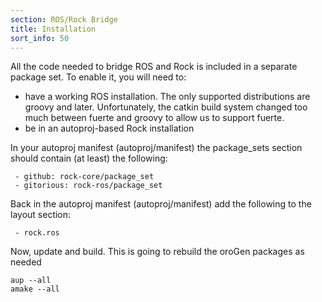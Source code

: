 ```yaml
---
section: ROS/Rock Bridge
title: Installation
sort_info: 50
---
```


All the code needed to bridge ROS and Rock is included in a separate package
set. To enable it, you will need to:

 - have a working ROS installation. The only supported distributions are
   groovy and later. Unfortunately, the catkin build system changed too much
   between fuerte and groovy to allow us to support fuerte.
 - be in an autoproj-based Rock installation

In your autoproj manifest (autoproj/manifest) the package_sets section should
contain (at least) the following: 

~~~
 - github: rock-core/package_set
 - gitorious: rock-ros/package_set
~~~

Back in the autoproj manifest (autoproj/manifest) add the following to the 
layout section: 

~~~
 - rock.ros
~~~

Now, update and build. This is going to rebuild the oroGen packages as needed

~~~
aup --all
amake --all
~~~


